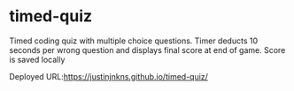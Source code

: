 # timed-quiz
Timed coding quiz with multiple choice questions. Timer deducts 10 seconds per wrong question and displays final score at end of game. Score is saved locally


Deployed URL:https://justinjnkns.github.io/timed-quiz/
